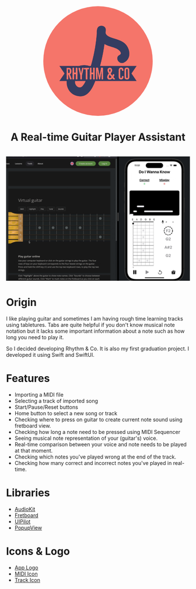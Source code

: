 <h1 align="center">
  <a href="Logo"><img src="Images/logo.jpeg" height="auto" width="300" style="border-radius:50%"></a>
  <br>
  <br>
  A Real-time Guitar Player Assistant
</h1>

<br>

<img src="Images/appGIF1.gif" /> 

<h1>Origin</h1>

I like playing guitar and sometimes I am having rough time learning tracks using tabletures. Tabs are quite helpful if you don't know musical note notation but it lacks some important information about a note such as how long you need to play it. <br>

So I decided developing Rhythm & Co. It is also my first graduation project. I developed it using Swift and SwiftUI. <br>

<h1>Features</h1>

* Importing a MIDI file
* Selecting a track of imported song
* Start/Pause/Reset buttons
* Home button to select a new song or track
* Checking where to press on guitar to create current note sound using fretboard view.
* Checking how long a note need to be pressed using MIDI Sequencer
* Seeing musical note representation of your (guitar's) voice. 
* Real-time comparison between your voice and note needs to be played at that moment.
* Checking which notes you've played wrong at the end of the track.
* Checking how many correct and incorrect notes you've played in real-time.


<h1>Libraries</h1>

* [AudioKit](https://github.com/AudioKit/AudioKit)
* [Fretboard](https://github.com/itsmeichigo/Fretboard)
* [UIPilot](https://github.com/canopas/UIPilot)
* [PopupView](https://github.com/exyte/PopupView)

<h1>Icons & Logo</h1>

* [App Logo](https://www.adobe.com/express/create/logo/random)
* [MIDI Icon](https://www.flaticon.com/free-icon/mid_5105415)
* [Track Icon](https://www.flaticon.com/free-icon/music-album_1012931)


